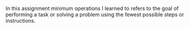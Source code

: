 In this assignment minimum operations I learned to refers to the goal of performing a task or solving a problem using the fewest possible steps or instructions.
